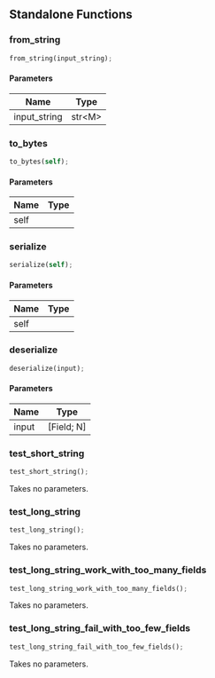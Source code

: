 ## Standalone Functions

### from_string

```rust
from_string(input_string);
```

#### Parameters
| Name | Type |
| --- | --- |
| input_string | str&lt;M&gt; |

### to_bytes

```rust
to_bytes(self);
```

#### Parameters
| Name | Type |
| --- | --- |
| self |  |

### serialize

```rust
serialize(self);
```

#### Parameters
| Name | Type |
| --- | --- |
| self |  |

### deserialize

```rust
deserialize(input);
```

#### Parameters
| Name | Type |
| --- | --- |
| input | [Field; N] |

### test_short_string

```rust
test_short_string();
```

Takes no parameters.

### test_long_string

```rust
test_long_string();
```

Takes no parameters.

### test_long_string_work_with_too_many_fields

```rust
test_long_string_work_with_too_many_fields();
```

Takes no parameters.

### test_long_string_fail_with_too_few_fields

```rust
test_long_string_fail_with_too_few_fields();
```

Takes no parameters.

